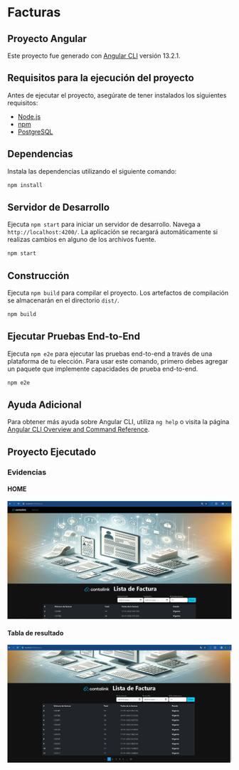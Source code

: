 # Facturas

## Proyecto Angular

Este proyecto fue generado con [Angular CLI](https://github.com/angular/angular-cli) versión 13.2.1.

## Requisitos para la ejecución del proyecto 

Antes de ejecutar el proyecto, asegúrate de tener instalados los siguientes requisitos:

- [Node.js](https://nodejs.org/)
- [npm](https://www.npmjs.com/)
- [PostgreSQL](https://www.postgresql.org/)

## Dependencias

Instala las dependencias utilizando el siguiente comando:

```bash
npm install
```
## Servidor de Desarrollo

Ejecuta `npm start` para iniciar un servidor de desarrollo. Navega a `http://localhost:4200/`. La aplicación se recargará automáticamente si realizas cambios en alguno de los archivos fuente.

```bash
npm start
```

## Construcción

Ejecuta `npm build` para compilar el proyecto. Los artefactos de compilación se almacenarán en el directorio `dist/`.

```bash
npm build
```
## Ejecutar Pruebas End-to-End

Ejecuta `npm e2e` para ejecutar las pruebas end-to-end a través de una plataforma de tu elección. Para usar este comando, primero debes agregar un paquete que implemente capacidades de prueba end-to-end.

```bash
npm e2e
```
## Ayuda Adicional

Para obtener más ayuda sobre Angular CLI, utiliza `ng help` o visita la página [Angular CLI Overview and Command Reference](https://angular.io/cli).


## Proyecto Ejecutado 

### Evidencias
#### HOME
![Evidencias 1](./imagenes_pruebas/Evidencia-1.PNG)
#### Tabla de resultado
![Evidencias 2](./imagenes_pruebas/Evidencia-2.PNG)